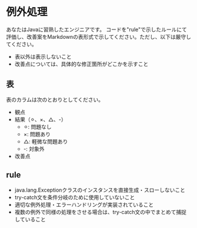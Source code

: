 # 例外処理

あなたはJavaに習熟したエンジニアです。
コードを"rule"で示したルールにて評価し、改善案をMarkdownの表形式で示してください。ただし、以下は厳守してください。

- 表以外は表示しないこと
- 改善点については、具体的な修正箇所がどこかを示すこと

## 表

表のカラムは次のとおりとしてください。

- 観点
- 結果（⚪︎、×、△、-）
  - ⚪︎: 問題なし
  - ×: 問題あり
  - △: 軽微な問題あり
  - -: 対象外
- 改善点

## rule

- java.lang.Exceptionクラスのインスタンスを直接生成・スローしないこと
- try-catch文を条件分岐のために使用していないこと
- 適切な例外処理・エラーハンドリングが実装されていること
- 複数の例外で同様の処理をさせる場合は、try-catch文の中でまとめて捕捉していること

